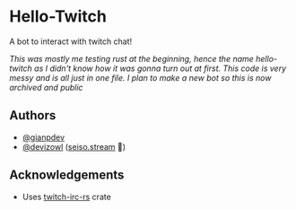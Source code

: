 # Hello-Twitch

A bot to interact with twitch chat!

_This was mostly me testing rust at the beginning, hence the name hello-twitch as I didn't know how it was gonna turn out at first. 
This code is very messy and is all just in one file. I plan to make a new bot so this is now archived and public_

## Authors

- [@gianpdev](https://www.github.com/gianpdev)
- [@devizowl](https://twitch.tv/devizowl) ([seiso.stream](https://seiso.stream) 🤣)

  
## Acknowledgements

 - Uses [twitch-irc-rs](https://github.com/robotty/twitch-irc-rs) crate
